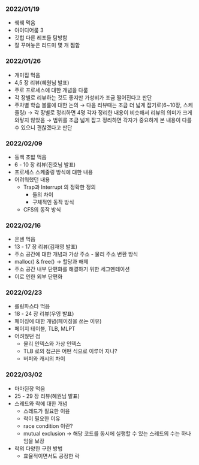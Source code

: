 ### 2022/01/19

- 쉑쉑 먹음
- 아이디어룸 3
- 깃헙 다른 레포들 탐방함
- 잘 꾸며놓은 리드미 몇 개 찜함

### 2022/01/26

- 개미집 먹음
- 4,5 장 리뷰(혜원님 발표)
- 주로 프로세스에 대한 개념을 다룸
- 각 장별로 리뷰하는 것도 좋지만 가성비가 조금 떨어진다고 판단
- 주차별 학습 볼륨에 대한 논의 
→ 다음 리뷰때는 조금 더 넓게 잡기로(6~10장, 스케줄링) 
→ 각 장별로 정리하면 4명 각자 정리한 내용이 비슷해서 리뷰의 의미가 크게 와닿지 않았음
→ 범위를 조금 넓게 잡고 정리하면 각자가 중요하게 본 내용이 다를 수 있으니 괜찮겠다고 판단

### 2022/02/09

- 동백 초밥 먹음
- 6 - 10 장 리뷰(진호님 발표)
- 프로세스 스케줄링 방식에 대한 내용
- 어려워했던 내용
    - Trap과 Interrupt 의 정확한 정의
        - 둘의 차이
        - 구체적인 동작 방식
    - CFS의 동작 방식

### 2022/02/16

- 온센 먹음
- 13 - 17 장 리뷰(김재영 발표)
- 주소 공간에 대한 개념과 가상 주소 - 물리 주소 변환 방식
- malloc() & free() → 할당과 해제
- 주소 공간 내부 단편화를 해결하기 위한 세그멘테이션
- 이로 인한 외부 단편화

### 2022/02/23

- 롤링파스타 먹음
- 18 - 24 장 리뷰(우영 발표)
- 페이징에 대한 개념(페이징을 쓰는 이유)
- 페이지 테이블, TLB, MLPT
- 어려웠던 점
    - 물리 인덱스와 가상 인덱스
    - TLB 로의 접근은 어떤 식으로 이루어 지나?
    - 버퍼와 캐시의 차이

### 2022/03/02

- 마마된장 먹음
- 25 - 29 장 리뷰(혜원님 발표)
- 스레드와 락에 대한 개념
    - 스레드가 필요한 이윺
    - 락이 필요한 이유
    - race condition 이란?
    - mutual exclusion → 해당 코드를 동시에 실행할 수 있는 스레드의 수는 하나임을 보장
- 락의 다양한 구현 방법
    - 효율적이면서도 공정한 락
